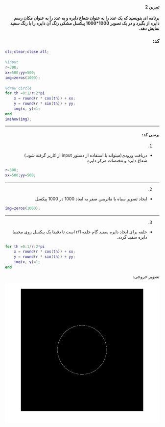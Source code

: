 <div dir="rtl">

#### تمرین 2
#### برنامه ای بنویسید که یک عدد را به عنوان شعاع دایره و یه عدد را به عنوان مکان رسم دایره از بگیرد و در یک تصویر 1000*1000 پیکسل مشکی رنگ آن دایره را با رنگ سفید نمایش دهد. <br />
### کد:
</div>

```matlab
clc;clear;close all;

%input
r=300;
xx=500;yy=500;
img=zeros(1000);

%draw circle
for th =0:1/r:2*pi
    x = round(r * cos(th)) + xx;
    y = round(r * sin(th)) + yy;
    img(x, y)=1;
end
imshow(img);
```
---
<div dir="rtl">

#### برسی کد:
1. 
- دریافت ورودی(میتواند با استفاده از دستور input از کاربر گرفته شود.)<br/>
 شعاع دایره و مختصات مرکز دایره<br/>
</div>

```matlab
r=300;
xx=500;yy=500;  
```
---
<div dir="rtl">

2. 
- ایجاد تصویر سیاه با ماتریس صفر به ابعاد 1000 در 1000 پیکسل <br />
</div>

```matlab
img=zeros(1000);
```
---
<div dir="rtl">

3.
- حلقه برای ایجاد دایره سفید  گام حلقه 1/r است تا دقیقا یک پیکسل روی محیط دایره سفید گردد.<br />
</div>

```matlab
for th =0:1/r:2*pi
    x = round(r * cos(th)) + xx;
    y = round(r * sin(th)) + yy;
    img(x, y)=1;
end
```
<div dir="rtl">
تصویر خروجی:<br />
</div>

![Image of Yaktocat](result.png)